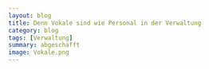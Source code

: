 ```yaml
---
layout: blog
title: Denn Vokale sind wie Personal in der Verwaltung
category: blog
tags: [Verwaltung]  
summary: abgeschafft
image: Vokale.png
---
```

